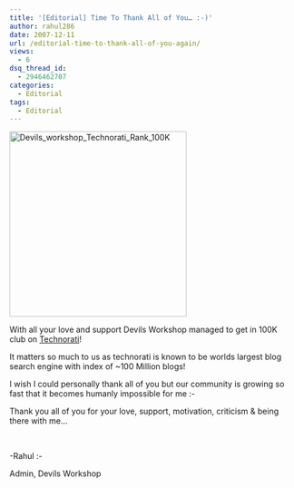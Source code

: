```yaml
---
title: '[Editorial] Time To Thank All of You… :-)'
author: rahul286
date: 2007-12-11
url: /editorial-time-to-thank-all-of-you-again/
views:
  - 6
dsq_thread_id:
  - 2946462707
categories:
  - Editorial
tags:
  - Editorial
---
```

[<img class="wp-image-52269" style="border-right: 0px;border-top: 0px;border-left: 0px;border-bottom: 0px" height="327" alt="Devils_workshop_Technorati_Rank_100K" src="http://cdn.devilsworkshop.org/files/2007/12/devils-workshop-technorati-rank-100k-thumb1.jpg" width="312" border="0" />][1] 

With all your love and support Devils Workshop managed to get in 100K club on <a href="http://www.technorati.com/blogs/www.devilsworkshop.org" onclick="_gaq.push(['_trackEvent', 'outbound-article', 'http://www.technorati.com/blogs/www.devilsworkshop.org', 'Technorati']);" target="_blank">Technorati</a>! 

It matters so much to us as technorati is known to be worlds largest blog search engine with index of ~100 Million blogs!

I wish I could personally thank all of you but our community is growing so fast that it becomes humanly impossible for me <img src="http://devilsworkshop.org/wp-includes/images/smilies/frownie.png" alt=":-(" class="wp-smiley" style="height: 1em; max-height: 1em;" />

Thank you all of you for your love, support, motivation, criticism & being there with me&#8230;

&#160;

-Rahul <img src="http://devilsworkshop.org/wp-includes/images/smilies/simple-smile.png" alt=":-)" class="wp-smiley" style="height: 1em; max-height: 1em;" />

Admin, Devils Workshop

 [1]: http://cdn.devilsworkshop.org/files/2007/12/devils-workshop-technorati-rank-100k1.jpg
